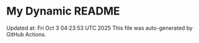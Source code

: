 # My Dynamic README
Updated at: Fri Oct  3 04:23:53 UTC 2025
This file was auto-generated by GitHub Actions.
